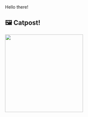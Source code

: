 Hello there!



## 🖼️ Catpost!

<sub>
    <img src="https://cdn2.thecatapi.com/images/487.jpg" height="256">
</sub>

